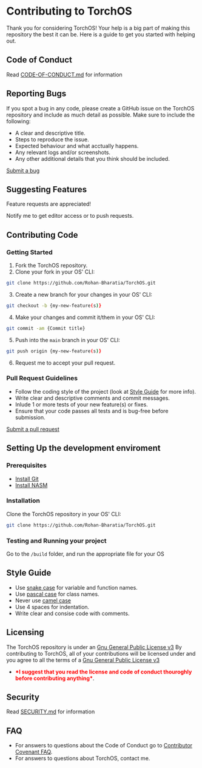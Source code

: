 # Contributing to TorchOS
Thank you for considering TorchOS! Your help is a big part of making this repository the best it can be.
Here is a guide to get you started with helping out.

## Code of Conduct
Read [CODE-OF-CONDUCT.md](https://github.com/Rohan-Bharatia/TorchOS/blob/main/.github/CODE-OF-CONDUCT.md) for information

## Reporting Bugs
If you spot a bug in any code, please create a GitHub issue on the TorchOS repository and include as much detail as possible. Make sure to include the following:
 - A clear and descriptive title.
 - Steps to reproduce the issue.
 - Expected behaviour and what acctually happens.
 - Any relevant logs and/or screenshots.
 - Any other additional details that you think should be included.

[Submit a bug](https://github.com/Rohan-Bharatia/TorchOS/issues/new)

## Suggesting Features
Feature requests are appreciated! 

Notify me to get editor access or to push requests.

## Contributing Code
### Getting Started
1. Fork the TorchOS repository.
2. Clone your fork in your OS' CLI:
```sh
git clone https://github.com/Rohan-Bharatia/TorchOS.git
```
3. Create a new branch for your changes in your OS' CLI:
```sh
git checkout -b {my-new-feature(s)}
```
4. Make your changes and commit it/them in your OS' CLI:
```sh
git commit -am {Commit title}
```
5. Push into the ```main``` branch in your OS' CLI:
```sh
git push origin {my-new-feature(s)}
```
6. Request me to accept your pull request.

### Pull Request Guidelines
 - Follow the coding style of the project (look at [Style Guide](#style-guide) for more info).
 - Write clear and descriptive comments and commit messages.
 - Inlude 1 or more tests of your new feature(s) or fixes.
 - Ensure that your code passes all tests and is bug-free before submission.

[Submit a pull request](https://github.com/Rohan-Bharatia/TorchOS/compare)

## Setting Up the development enviroment
### Prerequisites
 - [Install Git](https://git-scm.com/book/en/v2/Getting-Started-Installing-Git)
 - [Install NASM](https://www.nasm.us/)

### Installation
Clone the TorchOS repository in your OS' CLI:
```sh
git clone https://github.com/Rohan-Bharatia/TorchOS.git
```

### Testing and Running your project
Go to the ```/build``` folder, and run the appropriate file for your OS

## Style Guide
 - Use [snake case](https://www.freecodecamp.org/news/snake-case-vs-camel-case-vs-pascal-case-vs-kebab-case-whats-the-difference/#snake-case) for variable and function names.
 - Use [pascal case](https://www.freecodecamp.org/news/snake-case-vs-camel-case-vs-pascal-case-vs-kebab-case-whats-the-difference/#pascal-case) for class names.
 - Never use [camel case](https://www.freecodecamp.org/news/snake-case-vs-camel-case-vs-pascal-case-vs-kebab-case-whats-the-difference/#camel-case)
 - Use 4 spaces for indentation.
 - Write clear and consise code with comments.

## Licensing
The TorchOS repository is under an [Gnu General Public License v3](https://github.com/Rohan-Bharatia/TorchOS/blob/main/LICENSE)
By contributing to TorchOS, all of your contributions will be licensed under and you agree to all the terms of a [Gnu General Public License v3](https://github.com/Rohan-Bharatia/TorchOS/blob/main/LICENSE)
 - **<span style="color: red;">\*I suggest that you read the license and code of conduct thouroghly before contributing anything\*</span>**.

## Security
Read [SECURITY.md](https://github.com/Rohan-Bharatia/TorchOS/blob/main/.github/SECURITY.md) for information

## FAQ
 * For answers to questions about the Code of Conduct go to [Contributor Covenant FAQ](https://www.contributor-covenant.org/faq/).
 * For answers to questions about TorchOS, contact me.